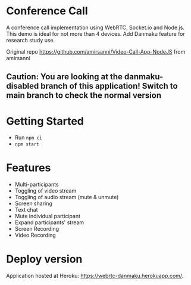 # Conference Call
A conference call implementation using WebRTC, Socket.io and Node.js. This demo is ideal for not more than 4 devices. 
Add Danmaku feature for research study use.

Original repo https://github.com/amirsanni/Video-Call-App-NodeJS from amirsanni

## Caution: You are looking at the danmaku-disabled branch of this application! Switch to main branch to check the normal version


# Getting Started
- Run `npm ci`
- `npm start`


# Features
- Multi-participants
- Toggling of video stream
- Toggling of audio stream (mute & unmute)
- Screen sharing
- Text chat
- Mute individual participant
- Expand participants' stream
- Screen Recording
- Video Recording

 
# Deploy version
Application hosted at Heroku: https://webrtc-danmaku.herokuapp.com/.

